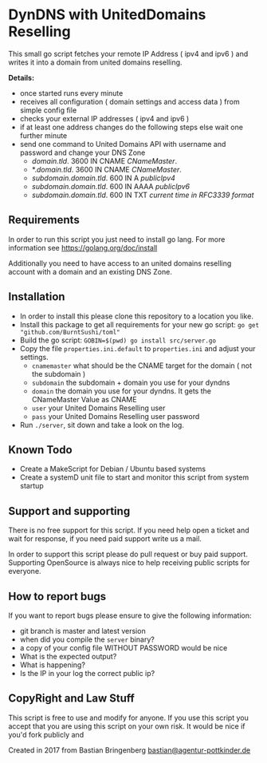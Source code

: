 DynDNS with UnitedDomains Reselling
===

This small go script fetches your remote IP Address ( ipv4 and ipv6 ) and writes it into a domain from united domains reselling.

**Details:**


* once started runs every minute
* receives all configuration ( domain settings and access data ) from simple config file
* checks your external IP addresses ( ipv4 and ipv6 )
* if at least one address changes do the following steps else wait one further minute
* send one command to United Domains API with username and password and change your DNS Zone
  * *domain.tld*. 3600 IN CNAME *CNameMaster*.
  * \*.*domain.tld*. 3600 IN CNAME *CNameMaster*.
  * *subdomain.domain.tld*. 600 IN A *publicIpv4*
  * *subdomain.domain.tld*. 600 IN AAAA *publicIpv6*
  * *subdomain.domain.tld*. 600 IN TXT *current time in RFC3339 format*

Requirements
---

In order to run this script you just need to install go lang. For more information see https://golang.org/doc/install 

Additionally you need to have access to an united domains reselling account with a domain and an existing DNS Zone.

Installation
---

* In order to install this please clone this repository to a location you like.
* Install this package to get all requirements for your new go script: ```go get "github.com/BurntSushi/toml"```
* Build the go script: ```GOBIN=$(pwd) go install src/server.go```
* Copy the file ```properties.ini.default``` to ```properties.ini``` and adjust your settings.
  * ```cnamemaster``` what should be the CNAME target for the domain ( not the subdomain )
  * ```subdomain``` the subdomain + domain you use for your dyndns
  * ```domain``` the domain you use for your dyndns. It gets the CNameMaster Value as CNAME
  * ```user``` your United Domains Reselling user
  * ```pass``` your United Domains Reselling user password
* Run ```./server```, sit down and take a look on the log.

Known Todo
---

* Create a MakeScript for Debian / Ubuntu based systems
* Create a systemD unit file to start and monitor this script from system startup

Support and supporting
---

There is no free support for this script. If you need help open a ticket and wait for response, if you need paid support write us a mail.

In order to support this script please do pull request or buy paid support.
Supporting OpenSource is always nice to help receiving public scripts for everyone.

How to report bugs
---

If you want to report bugs please ensure to give the following information:

* git branch is master and latest version
* when did you compile the ```server``` binary?
* a copy of your config file WITHOUT PASSWORD would be nice
* What is the expected output?
* What is happening?
* Is the IP in your log the correct public ip?

CopyRight and Law Stuff
---

This script is free to use and modify for anyone. If you use this script you accept that you are using this script on your own risk. It would be nice if you'd fork publicly and 

Created in 2017 from Bastian Bringenberg <bastian@agentur-pottkinder.de>